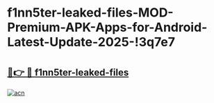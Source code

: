 # f1nn5ter-leaked-files-MOD-Premium-APK-Apps-for-Android-Latest-Update-2025-!3q7e7

# <h2><a href="https://voylx1.esa.edu.pl?title=f1nn5ter-leaked-files&ref=3q7e7">🔗👉 🔴 f1nn5ter-leaked-files</a></h2>

[![acn](https://github.com/user-attachments/assets/0f9c940e-d8b0-45ae-aac7-cd30a18b3e1c)](https://voylx1.esa.edu.pl?title=f1nn5ter-leaked-files&ref=3q7e7)

